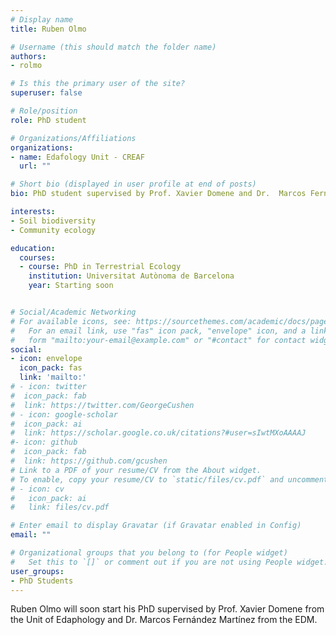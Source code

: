 ```yaml
---
# Display name
title: Ruben Olmo

# Username (this should match the folder name)
authors:
- rolmo

# Is this the primary user of the site?
superuser: false

# Role/position
role: PhD student

# Organizations/Affiliations
organizations:
- name: Edafology Unit - CREAF
  url: ""

# Short bio (displayed in user profile at end of posts)
bio: PhD student supervised by Prof. Xavier Domene and Dr.  Marcos Fernández-Martínez. Coming soon!

interests:
- Soil biodiversity
- Community ecology

education:
  courses:
  - course: PhD in Terrestrial Ecology
    institution: Universitat Autònoma de Barcelona
    year: Starting soon


# Social/Academic Networking
# For available icons, see: https://sourcethemes.com/academic/docs/page-builder/#icons
#   For an email link, use "fas" icon pack, "envelope" icon, and a link in the
#   form "mailto:your-email@example.com" or "#contact" for contact widget.
social:
- icon: envelope
  icon_pack: fas
  link: 'mailto:'
# - icon: twitter
#  icon_pack: fab
#  link: https://twitter.com/GeorgeCushen
# - icon: google-scholar
#  icon_pack: ai
#  link: https://scholar.google.co.uk/citations?#user=sIwtMXoAAAAJ
#- icon: github
#  icon_pack: fab
#  link: https://github.com/gcushen
# Link to a PDF of your resume/CV from the About widget.
# To enable, copy your resume/CV to `static/files/cv.pdf` and uncomment the lines below.
# - icon: cv
#   icon_pack: ai
#   link: files/cv.pdf

# Enter email to display Gravatar (if Gravatar enabled in Config)
email: ""

# Organizational groups that you belong to (for People widget)
#   Set this to `[]` or comment out if you are not using People widget.
user_groups:
- PhD Students
---
```


Ruben Olmo will soon start his PhD supervised by Prof. Xavier Domene from the Unit of Edaphology and Dr. Marcos Fernández Martínez from the EDM.

